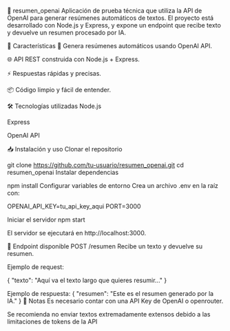 📄 resumen_openai
Aplicación de prueba técnica que utiliza la API de OpenAI para generar resúmenes automáticos de textos.
El proyecto está desarrollado con Node.js y Express, y expone un endpoint que recibe texto y devuelve un resumen procesado por IA.

🚀 Características
🧠 Genera resúmenes automáticos usando OpenAI API.

🌐 API REST construida con Node.js + Express.

⚡ Respuestas rápidas y precisas.

📦 Código limpio y fácil de entender.

🛠️ Tecnologías utilizadas
Node.js

Express

OpenAI API

📥 Instalación y uso
Clonar el repositorio

git clone https://github.com/tu-usuario/resumen_openai.git
cd resumen_openai
Instalar dependencias


npm install
Configurar variables de entorno
Crea un archivo .env en la raíz con:


OPENAI_API_KEY=tu_api_key_aqui
PORT=3000

Iniciar el servidor
npm start

El servidor se ejecutará en http://localhost:3000.

📡 Endpoint disponible
POST /resumen
Recibe un texto y devuelve su resumen.

Ejemplo de request:

{
  "texto": "Aquí va el texto largo que quieres resumir..."
}

Ejemplo de respuesta:
{
  "resumen": "Este es el resumen generado por la IA."
}
📌 Notas
Es necesario contar con una API Key de OpenAI o openrouter.

Se recomienda no enviar textos extremadamente extensos debido a las limitaciones de tokens de la API

